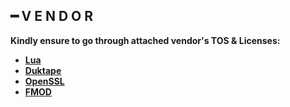 ## ━ V E N D O R
**Kindly ensure to go through attached vendor's TOS & Licenses:**
  * [**Lua**](https://www.lua.org)
  * [**Duktape**](https://duktape.org)
  * [**OpenSSL**](https://www.openssl.org)
  * [**FMOD**](https://www.fmod.com)

